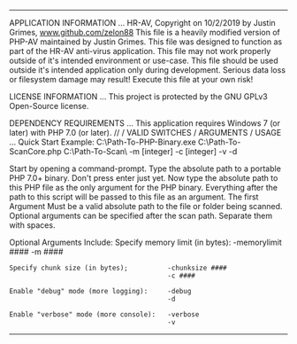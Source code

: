 -----------------------------------------------------------------------------------
APPLICATION INFORMATION ...
  HR-AV, Copyright on 10/2/2019 by Justin Grimes, www.github.com/zelon88 
  This file is a heavily modified version of PHP-AV maintained by Justin Grimes.
  This file was designed to function as part of the HR-AV anti-virus application.
  This file may not work properly outside of it's intended environment or use-case.
  This file should be used outside it's intended application only during development.
  Serious data loss or filesystem damage may result! Execute this file at your own risk!

LICENSE INFORMATION ...
  This project is protected by the GNU GPLv3 Open-Source license.

DEPENDENCY REQUIREMENTS ... 
  This application requires Windows 7 (or later) with PHP 7.0 (or later).
// /
VALID SWITCHES / ARGUMENTS / USAGE ...
  Quick Start Example:
   C:\Path-To-PHP-Binary.exe C:\Path-To-ScanCore.php C:\Path-To-Scan\ -m [integer] -c [integer] -v -d

  Start by opening a command-prompt.
  Type the absolute path to a portable PHP 7.0+ binary. Don't press enter just yet.
  Now type the absolute path to this PHP file as the only argument for the PHP binary.
  Everything after the path to this script will be passed to this file as an argument.
  The first Argument Must be a valid absolute path to the file or folder being scanned.
  Optional arguments can be specified after the scan path. Separate them with spaces.
  
  Optional Arguments Include:
    Specify memory limit (in bytes):        -memorylimit ####
                                            -m ####

    Specify chunk size (in bytes);          -chunksize ####
                                            -c ####

    Enable "debug" mode (more logging):     -debug
                                            -d

    Enable "verbose" mode (more console):   -verbose
                                            -v             

-----------------------------------------------------------------------------------
